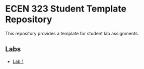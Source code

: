 # ECEN 323 Student Template Repository

This repository provides a template for student lab assignments.


## Labs

* [Lab 1](./lab01/Lab01.md)